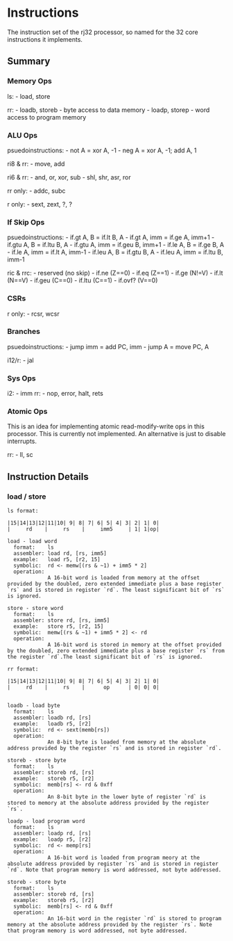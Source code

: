 # Instructions

The instruction set of the rj32 processor, so named for the 32 core instructions it implements.

## Summary

### Memory Ops

  ls:
    - load, store

  rr:
    - loadb, storeb - byte access to data memory
    - loadp, storep - word access to program memory

### ALU Ops

  psuedoinstructions:
    - not A = xor A, -1
    - neg A = xor A, -1; add A, 1

  ri8 & rr:
    - move, add

  ri6 & rr:
    - and, or, xor, sub
    - shl, shr, asr, ror

  rr only:
    - addc, subc

  r only:
    - sext, zext, ?, ?

### If Skip Ops

  psuedoinstructions:
    - if.gt A, B = if.lt B, A
    - if.gt A, imm = if.ge A, imm+1
    - if.gtu A, B = if.ltu B, A
    - if.gtu A, imm = if.geu B, imm+1
    - if.le A, B = if.ge B, A
    - if.le A, imm = if.lt A, imm-1
    - if.leu A, B = if.gtu B, A
    - if.leu A, imm = if.ltu B, imm-1

  ric & rrc:
    - reserved (no skip)
    - if.ne (Z==0)
    - if.eq (Z==1)
    - if.ge (N!=V)
    - if.lt (N==V)
    - if.geu (C==0)
    - if.ltu (C==1)
    - if.ovf? (V==0)

### CSRs

  r only:
    - rcsr, wcsr

### Branches

  psuedoinstructions:
    - jump imm = add PC, imm
    - jump A = move PC, A

  i12/r:
    - jal

### Sys Ops

  i2:
    - imm
  rr:
    - nop, error, halt, rets

### Atomic Ops

  This is an idea for implementing atomic read-modify-write
  ops in this processor. This is currently not implemented. An alternative is just to disable interrupts.

  rr:
    - ll, sc

## Instruction Details

### load / store

    ls format:

    |15|14|13|12|11|10| 9| 8| 7| 6| 5| 4| 3| 2| 1| 0|
    |     rd    |     rs    |     imm5     | 1| 1|op|

    load - load word
      format:    ls
      assembler: load rd, [rs, imm5]
      example:   load r5, [r2, 15]
      symbolic:  rd <- memw[(rs & ~1) + imm5 * 2]
      operation:
                 A 16-bit word is loaded from memory at the offset provided by the doubled, zero extended immediate plus a base register `rs` and is stored in register `rd`. The least significant bit of `rs` is ignored.

    store - store word
      format:    ls
      assembler: store rd, [rs, imm5]
      example:   store r5, [r2, 15]
      symbolic:  memw[(rs & ~1) + imm5 * 2] <- rd
      operation:
                 A 16-bit word is stored in memory at the offset provided by the doubled, zero extended immediate plus a base register `rs` from the register `rd`.The least significant bit of `rs` is ignored.

    rr format:

    |15|14|13|12|11|10| 9| 8| 7| 6| 5| 4| 3| 2| 1| 0|
    |     rd    |     rs    |      op      | 0| 0| 0|


    loadb - load byte
      format:    ls
      assembler: loadb rd, [rs]
      example:   loadb r5, [r2]
      symbolic:  rd <- sext(memb[rs])
      operation:
                 An 8-bit byte is loaded from memory at the absolute address provided by the register `rs` and is stored in register `rd`.

    storeb - store byte
      format:    ls
      assembler: storeb rd, [rs]
      example:   storeb r5, [r2]
      symbolic:  memb[rs] <- rd & 0xff
      operation:
                 An 8-bit byte in the lower byte of register `rd` is stored to memory at the absolute address provided by the register `rs`.

    loadp - load program word
      format:    ls
      assembler: loadp rd, [rs]
      example:   loadp r5, [r2]
      symbolic:  rd <- memp[rs]
      operation:
                 A 16-bit word is loaded from program meory at the absolute address provided by register `rs` and is stored in register `rd`. Note that program memory is word addressed, not byte addressed.

    storeb - store byte
      format:    ls
      assembler: storeb rd, [rs]
      example:   storeb r5, [r2]
      symbolic:  memb[rs] <- rd & 0xff
      operation:
                 An 16-bit word in the register `rd` is stored to program memory at the absolute address provided by the register `rs`. Note that program memory is word addressed, not byte addressed.

